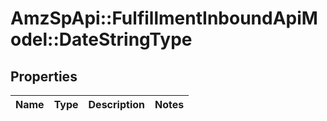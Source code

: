 # AmzSpApi::FulfillmentInboundApiModel::DateStringType

## Properties
Name | Type | Description | Notes
------------ | ------------- | ------------- | -------------


